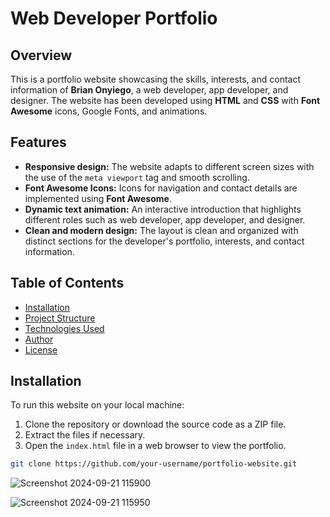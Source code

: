 # Web Developer Portfolio

## Overview
This is a portfolio website showcasing the skills, interests, and contact information of **Brian Onyiego**, a web developer, app developer, and designer. The website has been developed using **HTML** and **CSS** with **Font Awesome** icons, Google Fonts, and animations.

## Features
- **Responsive design:** The website adapts to different screen sizes with the use of the `meta viewport` tag and smooth scrolling.
- **Font Awesome Icons:** Icons for navigation and contact details are implemented using **Font Awesome**.
- **Dynamic text animation:** An interactive introduction that highlights different roles such as web developer, app developer, and designer.
- **Clean and modern design:** The layout is clean and organized with distinct sections for the developer's portfolio, interests, and contact information.

## Table of Contents
- [Installation](#installation)
- [Project Structure](#project-structure)
- [Technologies Used](#technologies-used)
- [Author](#author)
- [License](#license)

## Installation
To run this website on your local machine:

1. Clone the repository or download the source code as a ZIP file.
2. Extract the files if necessary.
3. Open the `index.html` file in a web browser to view the portfolio.

```bash
git clone https://github.com/your-username/portfolio-website.git
```
![Screenshot 2024-09-21 115900](https://github.com/user-attachments/assets/b5e780ab-2656-4144-b583-5b6fcdbabb86)

![Screenshot 2024-09-21 115950](https://github.com/user-attachments/assets/43ec21ad-c693-45aa-a2d4-4bf6ce934333)



